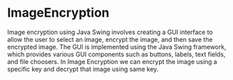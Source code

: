 # ImageEncryption
Image encryption using Java Swing involves creating a GUI interface to allow the user to select an image, encrypt the image, and then save the encrypted image. The GUI is implemented using the Java Swing framework, which provides various GUI components such as buttons, labels, text fields, and file choosers.
In Image Encryption we can encrypt the image using a specific key and decrypt that image using same key.
